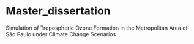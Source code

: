 # Master_dissertation
Simulation of Tropospheric Ozone Formation in the Metropolitan Area of São Paulo under Climate Change Scenarios
